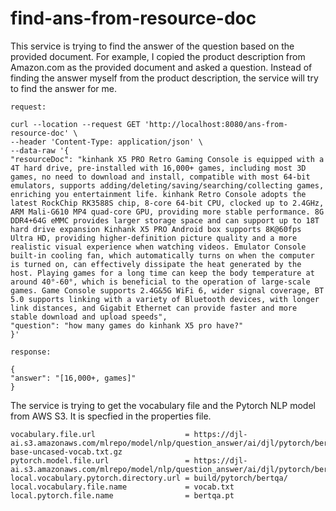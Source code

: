 # find-ans-from-resource-doc

This service is trying to find the answer of the question based on the provided document.
For example, I copied the product description from Amazon.com as the provided document and
asked a question. Instead of finding the answer myself from the product description, 
the service will try to find the answer for me.

    request:

    curl --location --request GET 'http://localhost:8080/ans-from-resource-doc' \
    --header 'Content-Type: application/json' \
    --data-raw '{
    "resourceDoc": "kinhank X5 PRO Retro Gaming Console is equipped with a 4T hard drive, pre-installed with 16,000+ games, including most 3D games, no need to download and install, compatible with most 64-bit emulators, supports adding/deleting/saving/searching/collecting games, enriching you entertainment life. kinhank Retro Console adopts the latest RockChip RK3588S chip, 8-core 64-bit CPU, clocked up to 2.4GHz, ARM Mali-G610 MP4 quad-core GPU, providing more stable performance. 8G DDR4+64G eMMC provides larger storage space and can support up to 18T hard drive expansion Kinhank X5 PRO Android box supports 8K@60fps Ultra HD, providing higher-definition picture quality and a more realistic visual experience when watching videos. Emulator Console built-in cooling fan, which automatically turns on when the computer is turned on, can effectively dissipate the heat generated by the host. Playing games for a long time can keep the body temperature at around 40°-60°, which is beneficial to the operation of large-scale games. Game Console supports 2.4G&5G WiFi 6, wider signal coverage, BT 5.0 supports linking with a variety of Bluetooth devices, with longer link distances, and Gigabit Ethernet can provide faster and more stable download and upload speeds",
    "question": "how many games do kinhank X5 pro have?"
    }'

    response:

    {
    "answer": "[16,000+, games]"
    }

The service is trying to get the vocabulary file and the Pytorch NLP model from AWS S3.
It is specfied in the properties file.

    vocabulary.file.url                    = https://djl-ai.s3.amazonaws.com/mlrepo/model/nlp/question_answer/ai/djl/pytorch/bertqa/0.0.1/bert-base-uncased-vocab.txt.gz
    pytorch.model.file.url                 = https://djl-ai.s3.amazonaws.com/mlrepo/model/nlp/question_answer/ai/djl/pytorch/bertqa/0.0.1/trace_bertqa.pt.gz
    local.vocabulary.pytorch.directory.url = build/pytorch/bertqa/
    local.vocabulary.file.name             = vocab.txt
    local.pytorch.file.name                = bertqa.pt
